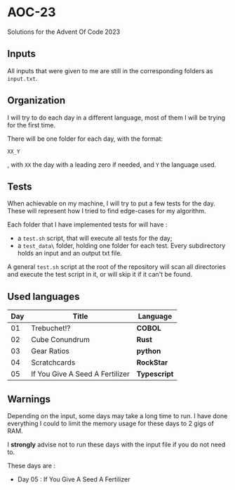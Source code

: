 # AOC-23
Solutions for the Advent Of Code 2023

## Inputs
All inputs that were given to me are still in the corresponding folders as `input.txt`.

## Organization
I will try to do each day in a different language, most of them I will be trying for the first time.

There will be one folder for each day, with the format:

`XX_Y`

, with `XX` the day with a leading zero if needed, and `Y` the language used.

## Tests
When achievable on my machine, I will try to put a few tests for the day. These will represent how I tried to find edge-cases for my algorithm.

Each folder that I have implemented tests for will have :

- a `test.sh` script, that will execute all tests for the day;
- a `test_data\` folder, holding one folder for each test. Every subdirectory holds an input and an output txt file.

A general `test.sh` script at the root of the repository will scan all directories and execute the test script in it, or will skip it if it can't be found.

## Used languages 

| Day | Title | Language |
| --- | ----- | -------- |
| 01  | Trebuchet!? | **COBOL** |
| 02  | Cube Conundrum | **Rust** |
| 03  | Gear Ratios | **python** |
| 04  | Scratchcards | **RockStar** |
| 05  | If You Give A Seed A Fertilizer | **Typescript** |

## Warnings

Depending on the input, some days may take a long time to run. I have done everything I could to limit the memory usage for these days to 2 gigs of RAM.

I **strongly** advise not to run these days with the input file if you do not need to.

These days are : 

- Day 05 : If You Give A Seed A Fertilizer
